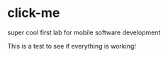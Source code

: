 # click-me
super cool first lab for mobile software development

This is a test to see if everything is working!
